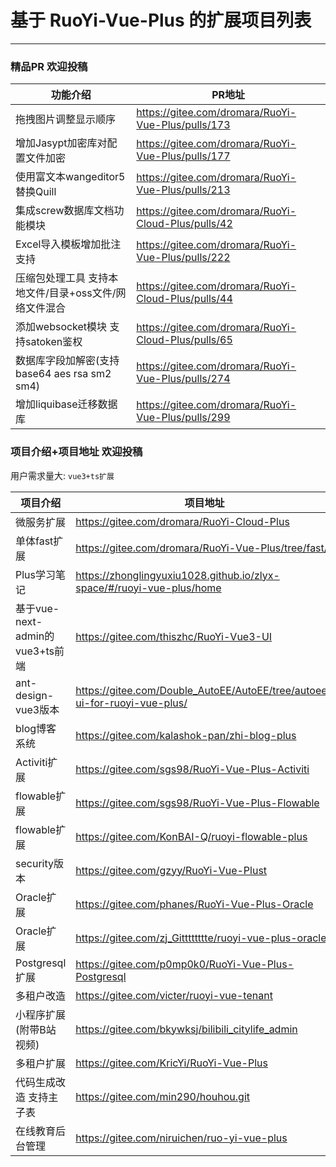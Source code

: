 # 基于 RuoYi-Vue-Plus 的扩展项目列表
- - -
### 精品PR 欢迎投稿
| 功能介绍                                | PR地址                                                   |
|-------------------------------------|--------------------------------------------------------|
| 拖拽图片调整显示顺序                          | https://gitee.com/dromara/RuoYi-Vue-Plus/pulls/173  |
| 增加Jasypt加密库对配置文件加密                  | https://gitee.com/dromara/RuoYi-Vue-Plus/pulls/177  |
| 使用富文本wangeditor5替换Quill             | https://gitee.com/dromara/RuoYi-Vue-Plus/pulls/213  |
| 集成screw数据库文档功能模块                    | https://gitee.com/dromara/RuoYi-Cloud-Plus/pulls/42 |
| Excel导入模板增加批注支持                     | https://gitee.com/dromara/RuoYi-Vue-Plus/pulls/222  |
| 压缩包处理工具 支持本地文件/目录+oss文件/网络文件混合      | https://gitee.com/dromara/RuoYi-Cloud-Plus/pulls/44 |
| 添加websocket模块 支持satoken鉴权           | https://gitee.com/dromara/RuoYi-Cloud-Plus/pulls/65 |
| 数据库字段加解密(支持 base64 aes rsa sm2 sm4) | https://gitee.com/dromara/RuoYi-Vue-Plus/pulls/274  |
| 增加liquibase迁移数据库                    | https://gitee.com/dromara/RuoYi-Vue-Plus/pulls/299  |


### 项目介绍+项目地址 欢迎投稿

用户需求量大: `vue3+ts扩展`

| 项目介绍              | 项目地址                                                                      |
|-------------------|---------------------------------------------------------------------------|
| 微服务扩展             | https://gitee.com/dromara/RuoYi-Cloud-Plus                             |
| 单体fast扩展          | https://gitee.com/dromara/RuoYi-Vue-Plus/tree/fast/                    |
| Plus学习笔记          | https://zhonglingyuxiu1028.github.io/zlyx-space/#/ruoyi-vue-plus/home  |
| 基于vue-next-admin的vue3+ts前端 | https://gitee.com/thiszhc/RuoYi-Vue3-UI |
| ant-design-vue3版本 | https://gitee.com/Double_AutoEE/AutoEE/tree/autoee-ui-for-ruoyi-vue-plus/ |
| blog博客系统          | https://gitee.com/kalashok-pan/zhi-blog-plus                              |
| Activiti扩展        | https://gitee.com/sgs98/RuoYi-Vue-Plus-Activiti                           |
| flowable扩展        | https://gitee.com/sgs98/RuoYi-Vue-Plus-Flowable                           |
| flowable扩展        | https://gitee.com/KonBAI-Q/ruoyi-flowable-plus                            |
| security版本        | https://gitee.com/gzyy/RuoYi-Vue-Plust                                    |
| Oracle扩展          | https://gitee.com/phanes/RuoYi-Vue-Plus-Oracle                            |
| Oracle扩展          | https://gitee.com/zj_Gitttttttte/ruoyi-vue-plus-oracle                    |
| Postgresql扩展      | https://gitee.com/p0mp0k0/RuoYi-Vue-Plus-Postgresql                       |
| 多租户改造             | https://gitee.com/victer/ruoyi-vue-tenant                                 |
| 小程序扩展(附带B站视频)     | https://gitee.com/bkywksj/bilibili_citylife_admin                         |
| 多租户扩展             | https://gitee.com/KricYi/RuoYi-Vue-Plus                                   |
| 代码生成改造 支持主子表      | https://gitee.com/min290/houhou.git                                       |
| 在线教育后台管理          | https://gitee.com/niruichen/ruo-yi-vue-plus                               |